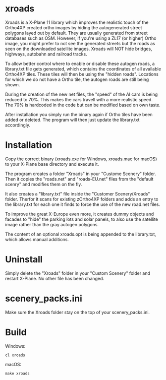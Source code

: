 
# xroads

Xroads is a X-Plane 11 library which improves the realistic touch of the Ortho4XP created ortho images by hiding the autogenerated street polygons layed out by default. They are usually generated from street databases such as OSM. However, if you're using a ZL17 (or higher) Ortho image, you might prefer to not see the generated streets but the roads as seen on the downloaded satellite images. Xroads will NOT hide bridges, highways, autobahn and railroad tracks.

To allow better control where to enable or disable these autogen roads, a library.txt file gets generated, which contains the coordinates of all available Ortho4XP tiles. These tiles will then be using the "hidden roads". Locations for which we do not have a Ortho tile, the autogen roads are still being shown.

During the creation of the new net files, the "speed" of the AI cars is being reduced to 70%. This makes the cars travell with a more realistic speed. The 70% is hardcoded in the code but can be modified based on own taste.

After installation you simply run the binary again if Ortho tiles have been added or deleted. The program will then just update the library.txt accordingly.


# Installation

Copy the correct binary (xroads.exe for Windows, xroads.mac for macOS) to your X-Plane base directory and execute it.

The program creates a folder "Xroads" in your "Custome Scenery" folder.  Then it copies the "roads.net" and "roads-EU.net" files from the "default scenry" and modifies them on the fly.

It also creates a "library.txt" file inside the "Customer Scenery/Xroads" folder. Therfor it scans for existing zOrtho4XP folders and adds an entry to the library.txt for each one it finds to force the use of the new road.net files. 

To improve the great X-Europe even more, it creates dummy objects and facades to "hide" the parking lots and solar panels, to also use the satellite image rather than the gray autogen polygons. 

The content of an optional xroads.opt is being appended to the library.txt, which allows manual additions.


# Uninstall

Simply delete the "Xroads" folder in your "Custom Scenery" folder and restart X-Plane. No other file has been changed. 


# scenery_packs.ini

Make sure the Xroads folder stay on the top of your scenery_packs.ini.


# Build

Windows:

	cl xroads


macOS:

	make xroads



